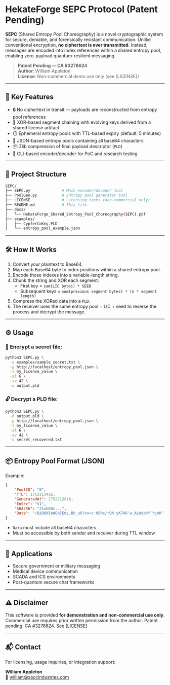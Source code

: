 # HekateForge SEPC Protocol (Patent Pending)

**SEPC** (Shared Entropy Pool Choreography) is a novel cryptographic system for secure, deniable, and forensically resistant communication. Unlike conventional encryption, **no ciphertext is ever transmitted**. Instead, messages are encoded into index references within a shared entropy pool, enabling zero-payload quantum-resilient messaging.

> **Patent Pending — CA #3278624**  
> **Author**: William Appleton  
> **License**: Non-commercial demo use only (see [LICENSE])

---

## 🚀 Key Features

- 🔒 No ciphertext in transit — payloads are reconstructed from entropy pool references  
- 🔐 XOR-based segment chaining with evolving keys derived from a shared license artifact  
- ⏱️ Ephemeral entropy pools with TTL-based expiry (default: 5 minutes)  
- 🧩 JSON-based entropy pools containing all base64 characters  
- 📦 Zlib compression of final payload descriptor (`PLD`)  
- 🧪 CLI-based encoder/decoder for PoC and research testing  

---

## 📁 Project Structure

```bash
SEPC/
├── SEPC.py              # Main encoder/decoder tool
├── PoolGen.py           # Entropy pool generator tool
├── LICENSE              # Licensing terms (non-commercial only)
├── README.md            # This file
├── docs/
│   └── HekateForge_Shared_Entropy_Pool_Choreography(SEPC).pdf
├── examples/
│   ├── CypferCoKey.PLD
│   └── entropy_pool_example.json
```

---

## 🛠️ How It Works

1. Convert your plaintext to Base64.
2. Map each Base64 byte to index positions within a shared entropy pool.
3. Encode those indexes into a variable-length string.
4. Chunk the string and XOR each segment:
   - First key = `sum(LIC bytes) * SEED`
   - Subsequent keys = `sum(previous segment bytes) * (n * segment length)`
5. Compress the XORed data into a `PLD`.
6. The receiver uses the same entropy pool + LIC + seed to reverse the process and decrypt the message.

---

## ⚙️ Usage

### 🔐 Encrypt a secret file:
```bash
python3 SEPC.py \
  -s examples/sample_secret.txt \
  -p http://localhost/entropy_pool.json \
  -l my_license_value \
  -sl 6 \
  -sv 42 \
  -o output.pld
```

### 🔓 Decrypt a PLD file:
```bash
python3 SEPC.py \
  -d output.pld \
  -p http://localhost/entropy_pool.json \
  -l my_license_value \
  -sl 6 \
  -sv 42 \
  -o secret_recovered.txt
```

---

## 📦 Entropy Pool Format (JSON)

Example:
```json
{
    "PoolID": "0",
    "TTL": 1752213416,
    "GeneratedAt": 1752212816,
    "EnSrc": "V1",
    "SHA256": "21eb60c...",
    "Data": "/QiQ6N}eWGb}Em;,BH_u6?vv=c'08%c/rQh'yK746'w.AiWqp%Y`hjoK'`bO..."
}
```

- `Data` must include all base64 characters
- Must be accessible by both sender and receiver during TTL window

---

## 🧠 Applications

- Secure government or military messaging  
- Medical device communication  
- SCADA and ICS environments  
- Post-quantum secure chat frameworks

---

## ⚠️ Disclaimer

This software is provided **for demonstration and non-commercial use only**. Commercial use requires prior written permission from the author. Patent pending: CA #3278624. See [LICENSE]

---

## 📬 Contact

For licensing, usage inquiries, or integration support:

**William Appleton**  
📧 william@xaocindustries.com
